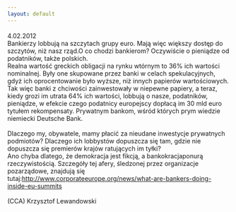 ```yaml
---
layout: default
---
```


<!--98--><p style="margin: 0px 0px 18px; font-size: 18px; font-family: Helvetica;">
4.02.2012<br>Bankierzy lobbują na szczytach grupy euro. Mają więc większy dostęp do szczytów, niż nasz rząd.O co chodzi bankierom? Oczywiście o pieniądze od podatników, także polskich.<br>Realna wartość greckich obligacji na rynku wtórnym to 36% ich wartości nominalnej. Były one skupowane przez banki w celach spekulacyjnych, gdyż ich oprocentowanie było wyższe, niż innych papierów wartościowych. Tak więc banki z chciwości zainwestowały w niepewne papiery, a teraz, kiedy grozi im utrata 64% ich wartości, lobbują o nasze, podatników, pieniądze, w efekcie czego podatnicy europejscy dopłacą im 30 mld euro tytułem rekompensaty. Prywatnym bankom, wśród których prym wiedzie niemiecki Deutsche Bank.<br><br>Dlaczego my, obywatele, mamy płacić za nieudane inwestycje prywatnych podmiotów? Dlaczego ich lobbystów dopuszcza się tam, gdzie nie dopuszcza się premierów krajów ratujących im tyłki?<br>Ano chyba dlatego, że demokracja jest fikcją, a bankokracjaponurą rzeczywistością. Szczegóły tej afery, śledzonej przez organizacje pozarządowe, znajdują się tutaj:<a href="http://www.corporateeurope.org/news/what-are-bankers-doing-inside-eu-summits" title="lobbyści bankowi w natarciu" target="">http://www.corporateeurope.org/news/what-are-bankers-doing-inside-eu-summits</a><br><br>(CCA) Krzysztof Lewandowski<br><br></p>